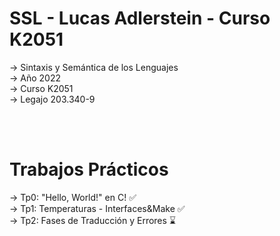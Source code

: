 # SSL - Lucas Adlerstein - Curso K2051
-> Sintaxis y Semántica de los Lenguajes
<br/>-> Año 2022
<br/>-> Curso K2051
<br/>-> Legajo 203.340-9

<br/><br/>
# Trabajos Prácticos
-> Tp0: "Hello, World!" en C! ✅
<br/>-> Tp1: Temperaturas - Interfaces&Make ✅
<br/>-> Tp2: Fases de Traducción y Errores ⌛
<br/>